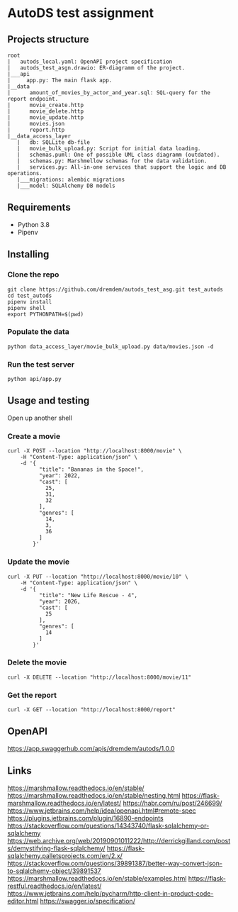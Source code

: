 # AutoDS test assignment

## Projects structure

```
root
|   autods_local.yaml: OpenAPI project specification
|   autods_test_asgn.drawio: ER-diagramm of the project.
|___api
|     app.py: The main flask app. 
|__data
|      amount_of_movies_by_actor_and_year.sql: SQL-query for the report endpoint.
|      movie_create.http
|      movie_delete.http
|      movie_update.http
|      movies.json
|      report.http
|__data_access_layer
   |   db: SQLLite db-file
   |   movie_bulk_upload.py: Script for initial data loading.
   |   schemas.puml: One of possible UML class diagramm (outdated).
   |   schemas.py: Marshmellow schemas for the data validation.
   |   services.py: All-in-one services that support the logic and DB operations.           
   |___migrations: alembic migrations
   |___model: SQLAlchemy DB models
```

## Requirements

- Python 3.8
- Pipenv

## Installing

### Clone the repo

```shell
git clone https://github.com/dremdem/autods_test_asg.git test_autods
cd test_autods
pipenv install
pipenv shell
export PYTHONPATH=$(pwd)
```

### Populate the data

```shell
python data_access_layer/movie_bulk_upload.py data/movies.json -d
```

### Run the test server

```shell
python api/app.py
```

## Usage and testing

Open up another shell

### Create a movie

```shell
curl -X POST --location "http://localhost:8000/movie" \
    -H "Content-Type: application/json" \
    -d '{
          "title": "Bananas in the Space!",
          "year": 2022,
          "cast": [
            25,
            31,
            32
          ],
          "genres": [
            14,
            3,
            36
          ]
        }'
```

### Update the movie

```shell
curl -X PUT --location "http://localhost:8000/movie/10" \
    -H "Content-Type: application/json" \
    -d '{
          "title": "New Life Rescue - 4",
          "year": 2026,
          "cast": [
            25
          ],
          "genres": [
            14
          ]
        }'
```

### Delete the movie

```shell
curl -X DELETE --location "http://localhost:8000/movie/11"
```

### Get the report

```shell
curl -X GET --location "http://localhost:8000/report"
```

## OpenAPI

https://app.swaggerhub.com/apis/dremdem/autods/1.0.0


## Links

https://marshmallow.readthedocs.io/en/stable/
https://marshmallow.readthedocs.io/en/stable/nesting.html
https://flask-marshmallow.readthedocs.io/en/latest/
https://habr.com/ru/post/246699/
https://www.jetbrains.com/help/idea/openapi.html#remote-spec
https://plugins.jetbrains.com/plugin/16890-endpoints
https://stackoverflow.com/questions/14343740/flask-sqlalchemy-or-sqlalchemy
https://web.archive.org/web/20190901011222/http://derrickgilland.com/posts/demystifying-flask-sqlalchemy/
https://flask-sqlalchemy.palletsprojects.com/en/2.x/
https://stackoverflow.com/questions/39891387/better-way-convert-json-to-sqlalchemy-object/39891537
https://marshmallow.readthedocs.io/en/stable/examples.html
https://flask-restful.readthedocs.io/en/latest/
https://www.jetbrains.com/help/pycharm/http-client-in-product-code-editor.html
https://swagger.io/specification/
